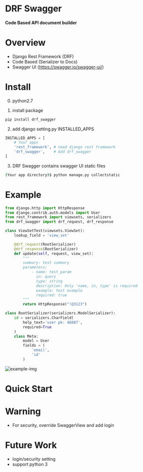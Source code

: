 # DRF Swagger
#### Code Based API document builder

# Overview
- Django Rest Framework (DRF)
- Code Based (Serializer to Docs)
- Swagger UI (https://swagger.io/swagger-ui/)

# Install
0. python2.7

1. install package
```bash
pip install drf_swagger
```
2. add django setting.py INSTALLED_APPS
```python
INSTALLED_APPS = [
    # Your apps
    'rest_framework', # need django rest framework
    'drf_swagger',    # Add drf_swagger
]
```
3. DRF Swagger contains swagger UI static files
```bash
(Your app directory)$ python manage.py collectstatic
```


# Example
```python
from django.http import HttpResponse
from django.contrib.auth.models import User
from rest_framework import viewsets, serializers
from drf_swagger import drf_request, drf_response

class ViewSetTest(viewsets.ViewSet):
    lookup_field = 'view_set'

    @drf_request(RootSerializer)
    @drf_response(RootSerializer)
    def update(self, request, view_set):
        """
        summary: test summary
        parameters:
            - name: test_param
              in: query
              type: string
              description: Only 'name, in, type' is required
              example: test example
              required: true
        """
        return HttpResponse("!@3123")

class RootSerializer(serializers.ModelSerializer):
    id = serializers.CharField(
        help_text='user pk: 46887',
        required=True
    )
    class Meta:
        model = User
        fields = (
            'email',
            'id'
        )
```
![example-img]

# Quick Start

# Warning
- For security, override SwaggerView and add login

# Future Work
- login/security setting
- support python 3

[example-img]: https://github.com/koyouhun/drf_swagger/blob/master/img/web.png?raw=true
